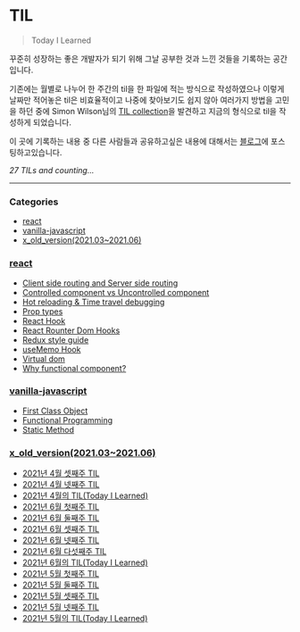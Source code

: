 # TIL
> Today I Learned

꾸준히 성장하는 좋은 개발자가 되기 위해 그날 공부한 것과 느낀 것들을 기록하는 공간입니다.

기존에는 월별로 나누어 한 주간의 til을 한 파일에 적는 방식으로 작성하였으나
이렇게 날짜만 적어놓은 til은 비효율적이고 나중에 찾아보기도 쉽지 않아 여러가지 방법을 고민을 하던 중에
Simon Wilson님의 [TIL collection][2]을 발견하고 지금의 형식으로 til을 작성하게 되었습니다.

이 곳에 기록하는 내용 중 다른 사람들과 공유하고싶은 내용에 대해서는 [블로그][1]에 포스팅하고있습니다.


_27 TILs and counting..._

---

### Categories

- [react](#react)
- [vanilla-javascript](#vanilla-javascript)
- [x_old_version(2021.03~2021.06)](#x_old_version(2021.03~2021.06))

### [react](#react)
- [Client side routing and Server side routing](react/client-side-routing-and-server-side-routing.md)
- [Controlled component vs Uncontrolled component](react/controlled-and-uncontrolled-component.md)
- [Hot reloading & Time travel debugging](react/hot-reloading-and-time-travel-debugging.md)
- [Prop types](react/prop-types.md)
- [React Hook](react/react-hook.md)
- [React Rounter Dom Hooks](react/react-router-dom-hooks.md)
- [Redux style guide](react/redux-style-guide.md)
- [useMemo Hook](react/useMemo-hook.md)
- [Virtual dom](react/virtual-dom.md)
- [Why functional component?](react/why-functional-component.md)

### [vanilla-javascript](#vanilla-javascript)
- [First Class Object](vanilla-javascript/first-class-object.md)
- [Functional Programming](vanilla-javascript/functional-programming.md)
- [Static Method](vanilla-javascript/static-method.md)

### [x_old_version(2021.03~2021.06)](#x_old_version(2021.03~2021.06))
- [2021년 4월 셋째주 TIL](x_old_version(2021.03~2021.06)/2021_April_3rd_week.md)
- [2021년 4월 넷째주 TIL](x_old_version(2021.03~2021.06)/2021_April_4rd_week.md)
- [2021년 4월의 TIL(Today I Learned)](x_old_version(2021.03~2021.06)/2021_April_TIL.md)
- [2021년 6월 첫째주 TIL](x_old_version(2021.03~2021.06)/2021_June_1st_week.md)
- [2021년 6월 둘째주 TIL](x_old_version(2021.03~2021.06)/2021_June_2nd_week.md)
- [2021년 6월 셋째주 TIL](x_old_version(2021.03~2021.06)/2021_June_3th_week.md)
- [2021년 6월  넷째주 TIL](x_old_version(2021.03~2021.06)/2021_June_4th_week.md)
- [2021년 6월  다섯째주 TIL](x_old_version(2021.03~2021.06)/2021_June_5th_week.md)
- [2021년 6월의 TIL(Today I Learned)](x_old_version(2021.03~2021.06)/2021_June_TIL.md)
- [2021년 5월 첫째주 TIL](x_old_version(2021.03~2021.06)/2021_May_1st_week.md)
- [2021년 5월 둘째주 TIL](x_old_version(2021.03~2021.06)/2021_May_2nd_week.md)
- [2021년 5월 셋째주 TIL](x_old_version(2021.03~2021.06)/2021_May_3th_week.md)
- [2021년 5월 넷째주 TIL](x_old_version(2021.03~2021.06)/2021_May_4th_week.md)
- [2021년 5월의 TIL(Today I Learned)](x_old_version(2021.03~2021.06)/2021_May_TIL.md)

[1]: https://euncoding.tistory.com/
[2]: https://github.com/jbranchaud/til

